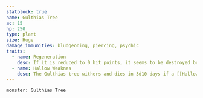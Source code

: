 ```yaml
---
statblock: true
name: Gulthias Tree
ac: 15
hp: 250
type: plant
size: Huge
damage_immunities: bludgeoning, piercing, psychic
traits:
  - name: Regeneration
    desc: If it is reduced to 0 hit points, it seems to be destroyed but isn't truly dead; it regains 1 hit point every month until it is fully healed. With a successful DC 15 Intelligence (Nature) check, a character can determine that the entire stump must be uprooted for the tree to truly die
  - name: Hallow Weaknes
    desc: The Gulthias tree withers and dies in 3d10 days if a [[Hallow]] spell is cast in its area.
---
```


```statblock
monster: Gulthias Tree
```
```dataviewjs
```